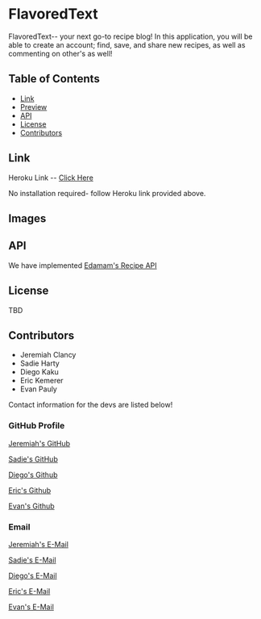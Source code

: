 # FlavoredText

FlavoredText-- your next go-to recipe blog! In this application, you will be able to create an account; find, save, and share new recipes, as well as commenting on other's as well! 


## Table of Contents

* [Link](#link)
* [Preview](#images)
* [API](#API)
* [License](#license)
* [Contributors](#contributors)

## Link

Heroku Link -- [Click Here](https://fathomless-spire-74558.herokuapp.com/)

No installation required- follow Heroku link provided above.

## Images


## API

We have implemented [Edamam's Recipe API](https://developer.edamam.com/edamam-recipe-api)

## License

TBD

## Contributors

* Jeremiah Clancy
* Sadie Harty
* Diego Kaku
* Eric Kemerer
* Evan Pauly

Contact information for the devs are listed below!
### GitHub Profile

[Jeremiah's GitHub](https://github.com/jclanc7507)

[Sadie's GitHub](https://github.com/magiksadie)

[Diego's Github](https://github.com/kakudiego)

[Eric's Github](https://github.com/Erock42)

[Evan's Github](https://github.com/evanpauly)

### Email

[Jeremiah's E-Mail](mailto:jclanc7507@gmail.com)

[Sadie's E-Mail](mailto:sadiejo.h01@gmail.com)

[Diego's E-Mail](mailto:diegokaku@gmail.com)

[Eric's E-Mail](mailto:eric.kemerer@gmail.com)

[Evan's E-Mail](mailto:evanpauly7@gmail.com)
